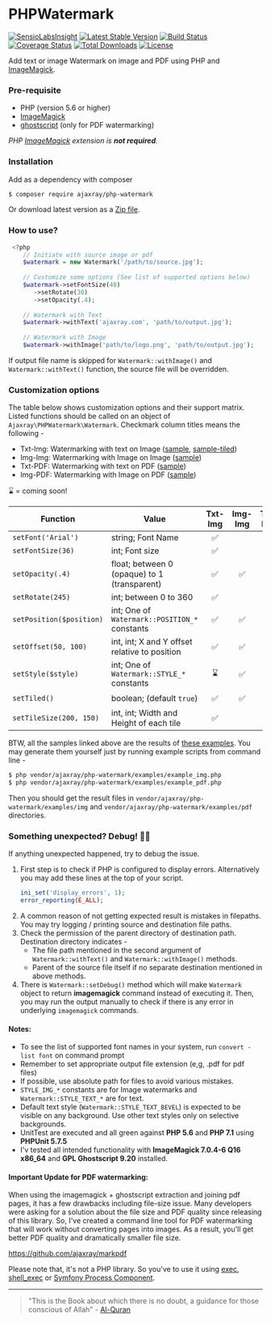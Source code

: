 # PHPWatermark

[![SensioLabsInsight](https://insight.symfony.com/projects/cf8fe138-7232-4390-a3c6-f9e509221353/small.png)](https://insight.sensiolabs.com/projects/cf8fe138-7232-4390-a3c6-f9e509221353)
[![Latest Stable Version](https://poser.pugx.org/ajaxray/php-watermark/v/stable)](https://packagist.org/packages/ajaxray/php-watermark)
[![Build Status](https://travis-ci.org/ajaxray/php-watermark.svg?branch=master)](https://travis-ci.org/ajaxray/php-watermark)
[![Coverage Status](https://coveralls.io/repos/github/ajaxray/php-watermark/badge.svg?branch=master)](https://coveralls.io/github/ajaxray/php-watermark?branch=master)
[![Total Downloads](https://poser.pugx.org/ajaxray/php-watermark/downloads)](https://packagist.org/packages/ajaxray/php-watermark)
[![License](https://poser.pugx.org/ajaxray/php-watermark/license)](https://packagist.org/packages/ajaxray/php-watermark)


Add text or image Watermark on image and PDF using PHP and [ImageMagick][1].

### Pre-requisite
 
 - PHP (version 5.6 or higher)
 - [ImageMagick][1]
 - [ghostscript][2] (only for PDF watermarking)

_PHP [ImageMagick][3] extension is **not required**._
 
### Installation
 
 Add as a dependency with composer
 
 ```bash
 $ composer require ajaxray/php-watermark
 ```
 
 Or download latest version as a [Zip file](https://github.com/ajaxray/php-watermark/archive/master.zip).
 
 ### How to use?
 
 ```php
  <?php
     // Initiate with source image or pdf
     $watermark = new Watermark('/path/to/source.jpg');
     
     // Customize some options (See list of supported options below)
     $watermark->setFontSize(48)
        ->setRotate(30)
        ->setOpacity(.4);
     
     // Watermark with Text
     $watermark->withText('ajaxray.com', 'path/to/output.jpg');
     
     // Watermark with Image
     $watermark->withImage('path/to/logo.png', 'path/to/output.jpg');
  ```
If output file name is skipped for `Watermark::withImage()` and `Watermark::withText()` function, the source file will be overridden. 
 
 
 ### Customization options
 
 The table below shows customization options and their support matrix.
 Listed functions should be called on an object of `Ajaxray\PHPWatermark\Watermark`.
 Checkmark column titles means the following - 
  
- Txt-Img: Watermarking with text on Image ([sample][4], [sample-tiled][5])
- Img-Img: Watermarking with Image on Image ([sample][6])
- Txt-PDF: Watermarking with text on PDF ([sample][7])
- Img-PDF: Watermarking with Image on PDF ([sample][8])

&#8987; = coming soon!

 | Function | Value | Txt-Img | Img-Img | Txt-PDF | Img-PDF |
 |---|---|:---:|:---:|:---:|:---:|
 |`setFont('Arial')` | string; Font Name | &#9989; |   | &#9989; |   |
 |`setFontSize(36)` | int; Font size | &#9989; |   | &#9989; |   |
 |`setOpacity(.4)` | float; between 0 (opaque) to 1 (transparent) | &#9989; | &#9989; | &#9989; | &#9989; |
 |`setRotate(245)` | int; between 0 to 360 | &#9989; |   | &#9989; |   |
 |`setPosition($position)` | int; One of `Watermark::POSITION_*` constants | &#9989; | &#9989; | &#9989; | &#9989; |
 |`setOffset(50, 100)` | int, int; X and Y offset relative to position | &#9989; | &#9989; | &#9989; | &#9989; |
 |`setStyle($style)` | int; One of `Watermark::STYLE_*` constants | &#8987; | &#9989; | &#8987; | &#8987; |
 |`setTiled()` | boolean; (default `true`) | &#9989; | &#9989; | &#8987; | &#8987;  |
 |`setTileSize(200, 150)` | int, int; Width and Height of each tile | &#9989; |   | &#8987; |   |

 
 BTW, all the samples linked above are the results of [these examples][9].
 You may generate them yourself just by running example scripts from command line - 
  
```bash
$ php vendor/ajaxray/php-watermark/examples/example_img.php
$ php vendor/ajaxray/php-watermark/examples/example_pdf.php
```
Then you should get the result files in `vendor/ajaxray/php-watermark/examples/img` 
and `vendor/ajaxray/php-watermark/examples/pdf` directories.
 
### Something unexpected? Debug! 🐞🔫 

If anything unexpected happened, try to debug the issue.

1. First step is to check if PHP is configured to display errors. Alternatively you may add these lines at the top of your script. 
    ```php
    ini_set('display_errors', 1);
    error_reporting(E_ALL);
    ```
2. A common reason of not getting expected result is mistakes in filepaths. You may try logging / printing source and destination file paths. 
3. Check the permission of the parent directory of destination path. Destination directory indicates -
    - The file path mentioned in the second argument of `Watermark::withText()` and `Watermark::withImage()` methods. 
    - Parent of the source file itself if no separate destination mentioned in above methods.
4. There is `Watermark::setDebug()` method which will make `Watermark` object to return **imagemagick** command instead of executing it. 
Then, you may run the output manually to check if there is any error in underlying `imagemagick` commands. 


#### Notes:

* To see the list of supported font names in your system, run `convert -list font` on command prompt
* Remember to set appropriate output file extension (e,g, .pdf for pdf files)
* If possible, use absolute path for files to avoid various mistakes.
* `STYLE_IMG_*` constants are for Image watermarks and `Watermark::STYLE_TEXT_*` are for text.
* Default text style (`Watermark::STYLE_TEXT_BEVEL`) is expected to be visible on any background. 
Use other text styles only on selective backgrounds.
* UnitTest are executed and all green against **PHP 5.6** and **PHP 7.1** using **PHPUnit 5.7.5**
* I'v tested all intended functionality with **ImageMagick 7.0.4-6 Q16 x86_64** and **GPL Ghostscript 9.20** installed.  
 

#### Important Update for PDF watermarking:

When using the imagemagick + ghostscript extraction and joining pdf pages, it has a few drawbacks including file-size issue. Many developers were asking for a solution about the file size and PDF quality since releasing of this library.
So, I've created a command line tool for PDF watermarking that will work without converting pages into images. As a result, you'll get better PDF quality and dramatically smaller file size.

https://github.com/ajaxray/markpdf

Please note that, it's not a PHP library. So you've to use it using [exec][10], [shell_exec][11] or [Symfony Process Component][12].

---

> "This is the Book about which there is no doubt, a guidance for those conscious of Allah" - [Al-Quran](http://quran.com)

[1]: http://www.imagemagick.org "ImageMagick Command line tool"
[2]: https://www.ghostscript.com/ "GhostScript"
[3]: http://php.net/manual/en/book.imagick.php "PHP ImageMagick Extension"
[4]: https://www.dropbox.com/s/itff1ot0h4lj1o3/watermark_text_on_img.jpg?dl=0 "Text Watermarking on Image"
[5]: https://www.dropbox.com/s/8xvr1xwlm76jiom/watermark_text_tiles_on_img.jpg?dl=0 "Tiled Text Watermarking on Image"
[6]: https://www.dropbox.com/s/k2ghbaaif1vxnws/watermark_img_on_img.jpg?dl=0 "Image Watermarking on Image"
[7]: https://www.dropbox.com/s/aorp9aoggynn3pt/watermark_text_on_pdf.pdf?dl=0 "Text Watermarking on PDF"
[8]: https://www.dropbox.com/s/myn2is2nx3xtm3v/watermark_img_on_pdf.pdf?dl=0 "Image Watermarking on PDF"
[9]: https://github.com/ajaxray/php-watermark/tree/master/examples "Example scripts"
[10]: http://php.net/manual/en/function.exec.php
[11]: http://php.net/manual/en/function.shell-exec.php
[12]: https://symfony.com/doc/current/components/process.html
